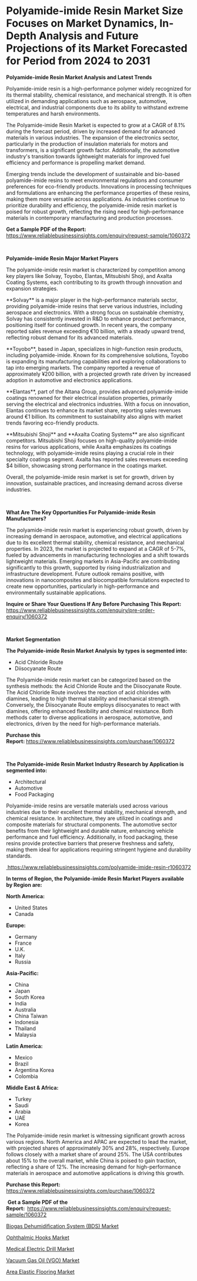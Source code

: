<p><h1>Polyamide-imide Resin Market Size Focuses on Market Dynamics, In-Depth Analysis and Future Projections of its Market Forecasted for Period from 2024 to 2031</h1></p><p><strong>Polyamide-imide Resin Market Analysis and Latest Trends</strong></p>
<p><p>Polyamide-imide resin is a high-performance polymer widely recognized for its thermal stability, chemical resistance, and mechanical strength. It is often utilized in demanding applications such as aerospace, automotive, electrical, and industrial components due to its ability to withstand extreme temperatures and harsh environments. </p><p>The Polyamide-imide Resin Market is expected to grow at a CAGR of 8.1% during the forecast period, driven by increased demand for advanced materials in various industries. The expansion of the electronics sector, particularly in the production of insulation materials for motors and transformers, is a significant growth factor. Additionally, the automotive industry's transition towards lightweight materials for improved fuel efficiency and performance is propelling market demand. </p><p>Emerging trends include the development of sustainable and bio-based polyamide-imide resins to meet environmental regulations and consumer preferences for eco-friendly products. Innovations in processing techniques and formulations are enhancing the performance properties of these resins, making them more versatile across applications. As industries continue to prioritize durability and efficiency, the polyamide-imide resin market is poised for robust growth, reflecting the rising need for high-performance materials in contemporary manufacturing and production processes.</p></p>
<p><strong>Get a Sample PDF of the Report:&nbsp;</strong> <a href="https://www.reliablebusinessinsights.com/enquiry/request-sample/1060372?utm_campaign=1837&utm_medium=2&utm_source=Github&utm_content=ia&utm_term=06122024&utm_id=polyamide-imide-resin">https://www.reliablebusinessinsights.com/enquiry/request-sample/1060372</a></p>
<p>&nbsp;</p>
<p><strong>Polyamide-imide Resin Major Market Players</strong></p>
<p><p>The polyamide-imide resin market is characterized by competition among key players like Solvay, Toyobo, Elantas, Mitsubishi Shoji, and Axalta Coating Systems, each contributing to its growth through innovation and expansion strategies.</p><p>**Solvay** is a major player in the high-performance materials sector, providing polyamide-imide resins that serve various industries, including aerospace and electronics. With a strong focus on sustainable chemistry, Solvay has consistently invested in R&D to enhance product performance, positioning itself for continued growth. In recent years, the company reported sales revenue exceeding €10 billion, with a steady upward trend, reflecting robust demand for its advanced materials.</p><p>**Toyobo**, based in Japan, specializes in high-function resin products, including polyamide-imide. Known for its comprehensive solutions, Toyobo is expanding its manufacturing capabilities and exploring collaborations to tap into emerging markets. The company reported a revenue of approximately ¥200 billion, with a projected growth rate driven by increased adoption in automotive and electronics applications.</p><p>**Elantas**, part of the Altana Group, provides advanced polyamide-imide coatings renowned for their electrical insulation properties, primarily serving the electrical and electronics industries. With a focus on innovation, Elantas continues to enhance its market share, reporting sales revenues around €1 billion. Its commitment to sustainability also aligns with market trends favoring eco-friendly products.</p><p>**Mitsubishi Shoji** and **Axalta Coating Systems** are also significant competitors. Mitsubishi Shoji focuses on high-quality polyamide-imide resins for various applications, while Axalta emphasizes its coatings technology, with polyamide-imide resins playing a crucial role in their specialty coatings segment. Axalta has reported sales revenues exceeding $4 billion, showcasing strong performance in the coatings market.</p><p>Overall, the polyamide-imide resin market is set for growth, driven by innovation, sustainable practices, and increasing demand across diverse industries.</p></p>
<p>&nbsp;</p>
<p><strong>What Are The Key Opportunities For Polyamide-imide Resin Manufacturers?</strong></p>
<p><p>The polyamide-imide resin market is experiencing robust growth, driven by increasing demand in aerospace, automotive, and electrical applications due to its excellent thermal stability, chemical resistance, and mechanical properties. In 2023, the market is projected to expand at a CAGR of 5-7%, fueled by advancements in manufacturing technologies and a shift towards lightweight materials. Emerging markets in Asia-Pacific are contributing significantly to this growth, supported by rising industrialization and infrastructure development. Future outlook remains positive, with innovations in nanocomposites and biocompatible formulations expected to create new opportunities, particularly in high-performance and environmentally sustainable applications.</p></p>
<p><strong>Inquire or Share Your Questions If Any Before Purchasing This Report:</strong> <a href="https://www.reliablebusinessinsights.com/enquiry/pre-order-enquiry/1060372?utm_campaign=1837&utm_medium=2&utm_source=Github&utm_content=ia&utm_term=06122024&utm_id=polyamide-imide-resin">https://www.reliablebusinessinsights.com/enquiry/pre-order-enquiry/1060372</a></p>
<p>&nbsp;</p>
<p><strong>Market Segmentation</strong></p>
<p><strong>The Polyamide-imide Resin Market Analysis by types is segmented into:</strong></p>
<p><ul><li>Acid Chloride Route</li><li>Diisocyanate Route</li></ul></p>
<p><p>The Polyamide-imide resin market can be categorized based on the synthesis methods: the Acid Chloride Route and the Diisocyanate Route. The Acid Chloride Route involves the reaction of acid chlorides with diamines, leading to high thermal stability and mechanical strength. Conversely, the Diisocyanate Route employs diisocyanates to react with diamines, offering enhanced flexibility and chemical resistance. Both methods cater to diverse applications in aerospace, automotive, and electronics, driven by the need for high-performance materials.</p></p>
<p><strong>Purchase this Report:&nbsp;</strong><a href="https://www.reliablebusinessinsights.com/purchase/1060372?utm_campaign=1837&utm_medium=2&utm_source=Github&utm_content=ia&utm_term=06122024&utm_id=polyamide-imide-resin">https://www.reliablebusinessinsights.com/purchase/1060372</a></p>
<p>&nbsp;</p>
<p><strong>The Polyamide-imide Resin Market Industry Research by Application is segmented into:</strong></p>
<p><ul><li>Architectural</li><li>Automotive</li><li>Food Packaging</li></ul></p>
<p><p>Polyamide-imide resins are versatile materials used across various industries due to their excellent thermal stability, mechanical strength, and chemical resistance. In architecture, they are utilized in coatings and composite materials for structural components. The automotive sector benefits from their lightweight and durable nature, enhancing vehicle performance and fuel efficiency. Additionally, in food packaging, these resins provide protective barriers that preserve freshness and safety, making them ideal for applications requiring stringent hygiene and durability standards.</p></p>
<p><a href="https://www.reliablebusinessinsights.com/polyamide-imide-resin-r1060372?utm_campaign=1837&utm_medium=2&utm_source=Github&utm_content=ia&utm_term=06122024&utm_id=polyamide-imide-resin">&nbsp;https://www.reliablebusinessinsights.com/polyamide-imide-resin-r1060372</a></p>
<p><strong>In terms of Region, the Polyamide-imide Resin Market Players available by Region are:</strong></p>
<p>
    <p> <strong> North America: </strong>
        <ul>
            <li>United States</li>
            <li>Canada</li>
        </ul>
        </p> 
    <p> <strong> Europe: </strong>
        <ul>
            <li>Germany</li>
            <li>France</li>
            <li>U.K.</li>
            <li>Italy</li>
            <li>Russia</li>
        </ul>
        </p> 
    <p> <strong> Asia-Pacific: </strong>
        <ul>
            <li>China</li>
            <li>Japan</li>
            <li>South Korea</li>
            <li>India</li>
            <li>Australia</li>
            <li>China Taiwan</li>
            <li>Indonesia</li>
            <li>Thailand</li>
            <li>Malaysia</li>
        </ul>
        </p> 
    <p> <strong> Latin America: </strong>
        <ul>
            <li>Mexico</li>
            <li>Brazil</li>
            <li>Argentina Korea</li>
            <li>Colombia</li>
        </ul>
        </p> 
    <p> <strong> Middle East & Africa: </strong>
        <ul>
            <li>Turkey</li>
            <li>Saudi</li>
            <li>Arabia</li>
            <li>UAE</li>
            <li>Korea</li>
        </ul>
    </p>
    </p>
<p><p>The Polyamide-imide resin market is witnessing significant growth across various regions. North America and APAC are expected to lead the market, with projected shares of approximately 30% and 28%, respectively. Europe follows closely with a market share of around 25%. The USA contributes about 15% to the overall market, while China is poised to gain traction, reflecting a share of 12%. The increasing demand for high-performance materials in aerospace and automotive applications is driving this growth.</p></p>
<p><strong>Purchase this Report: </strong><a href="https://www.reliablebusinessinsights.com/purchase/1060372?utm_campaign=1837&utm_medium=2&utm_source=Github&utm_content=ia&utm_term=06122024&utm_id=polyamide-imide-resin">https://www.reliablebusinessinsights.com/purchase/1060372</a></p>
<p>&nbsp;<strong>Get a Sample PDF of the Report:&nbsp;&nbsp;</strong><a href="https://www.reliablebusinessinsights.com/enquiry/request-sample/1060372?utm_campaign=1837&utm_medium=2&utm_source=Github&utm_content=ia&utm_term=06122024&utm_id=polyamide-imide-resin">https://www.reliablebusinessinsights.com/enquiry/request-sample/1060372</a></p>
<p><strong></strong></p>
<p><p><a href="https://issuu.com/reportprime-2/docs/biogas-dehumidification-system-bds-market-size-203?utm_campaign=1837&utm_medium=2&utm_source=Github&utm_content=ia&utm_term=06122024&utm_id=polyamide-imide-resin">Biogas Dehumidification System (BDS) Market</a></p><p><a href="https://www.linkedin.com/pulse/ophthalmic-hooks-industry-analysis-report-market-size-share-kcwde?utm_campaign=1837&utm_medium=2&utm_source=Github&utm_content=ia&utm_term=06122024&utm_id=polyamide-imide-resin">Ophthalmic Hooks Market</a></p><p><a href="https://www.linkedin.com/pulse/medical-electric-drill-market-analysis-report-2024-2031-projected-ftqje?utm_campaign=1837&utm_medium=2&utm_source=Github&utm_content=ia&utm_term=06122024&utm_id=polyamide-imide-resin">Medical Electric Drill Market</a></p><p><a href="https://github.com/christalmodica79/Market-Research-Report-List-1/blob/main/vacuum-gas-oil-vgo-market.md?utm_campaign=1837&utm_medium=2&utm_source=Github&utm_content=ia&utm_term=06122024&utm_id=polyamide-imide-resin">Vacuum Gas Oil (VGO) Market</a></p><p><a href="https://issuu.com/reportprime-2/docs/area-elastic-flooring-market-size-2030.pptx?utm_campaign=1837&utm_medium=2&utm_source=Github&utm_content=ia&utm_term=06122024&utm_id=polyamide-imide-resin">Area Elastic Flooring Market</a></p></p>